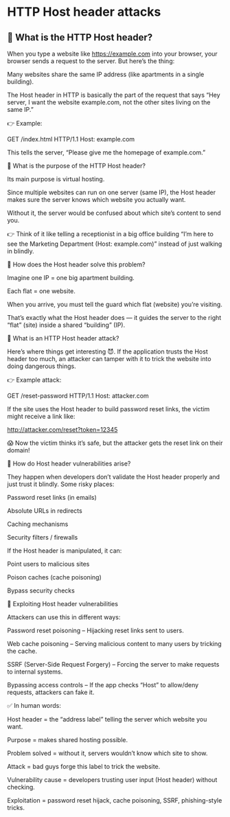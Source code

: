 # HTTP Host header attacks

## 🔹 What is the HTTP Host header?

When you type a website like https://example.com into your browser, your browser sends a request to the server. But here’s the thing:

Many websites share the same IP address (like apartments in a single building).

The Host header in HTTP is basically the part of the request that says “Hey server, I want the website example.com, not the other sites living on the same IP.”

👉 Example:

GET /index.html HTTP/1.1
Host: example.com


This tells the server, “Please give me the homepage of example.com.”

🔹 What is the purpose of the HTTP Host header?

Its main purpose is virtual hosting.

Since multiple websites can run on one server (same IP), the Host header makes sure the server knows which website you actually want.

Without it, the server would be confused about which site’s content to send you.

👉 Think of it like telling a receptionist in a big office building “I’m here to see the Marketing Department (Host: example.com)” instead of just walking in blindly.

🔹 How does the Host header solve this problem?

Imagine one IP = one big apartment building.

Each flat = one website.

When you arrive, you must tell the guard which flat (website) you’re visiting.

That’s exactly what the Host header does — it guides the server to the right “flat” (site) inside a shared “building” (IP).

🔹 What is an HTTP Host header attack?

Here’s where things get interesting 😈.
If the application trusts the Host header too much, an attacker can tamper with it to trick the website into doing dangerous things.

👉 Example attack:

GET /reset-password HTTP/1.1
Host: attacker.com


If the site uses the Host header to build password reset links, the victim might receive a link like:

http://attacker.com/reset?token=12345


😱 Now the victim thinks it’s safe, but the attacker gets the reset link on their domain!

🔹 How do Host header vulnerabilities arise?

They happen when developers don’t validate the Host header properly and just trust it blindly.
Some risky places:

Password reset links (in emails)

Absolute URLs in redirects

Caching mechanisms

Security filters / firewalls

If the Host header is manipulated, it can:

Point users to malicious sites

Poison caches (cache poisoning)

Bypass security checks

🔹 Exploiting Host header vulnerabilities

Attackers can use this in different ways:

Password reset poisoning – Hijacking reset links sent to users.

Web cache poisoning – Serving malicious content to many users by tricking the cache.

SSRF (Server-Side Request Forgery) – Forcing the server to make requests to internal systems.

Bypassing access controls – If the app checks “Host” to allow/deny requests, attackers can fake it.

✅ In human words:

Host header = the “address label” telling the server which website you want.

Purpose = makes shared hosting possible.

Problem solved = without it, servers wouldn’t know which site to show.

Attack = bad guys forge this label to trick the website.

Vulnerability cause = developers trusting user input (Host header) without checking.

Exploitation = password reset hijack, cache poisoning, SSRF, phishing-style tricks.
 